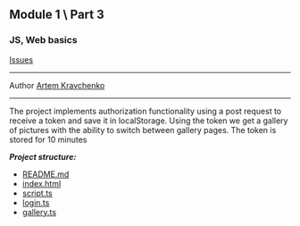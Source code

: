## Module 1 \ Part 3  
### JS, Web basics
[Issues](https://github.com/Coo1PeR/module1_part3_gallery/issues)
___
Author [Artem Kravchenko](https://github.com/Coo1PeR)
___
The project implements authorization functionality using a post request to receive a token and save it in localStorage. Using the token we get a gallery of pictures with the ability to switch between gallery pages. The token is stored for 10 minutes

***Project structure:***
- [README.md](https://github.com/Coo1PeR/module1_part3_gallery/blob/main/README.md)
- [index.html](https://github.com/Coo1PeR/module1_part3_gallery/blob/main/index.html)
- [script.ts](https://github.com/Coo1PeR/module1_part3_gallery/blob/main/script.js)
- [login.ts](https://github.com/Coo1PeR/module1_part3_gallery/blob/main/login.js)
- [gallery.ts](https://github.com/Coo1PeR/module1_part3_gallery/blob/main/gallery.js)
